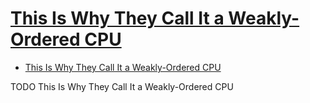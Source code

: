 # [This Is Why They Call It a Weakly-Ordered CPU](https://preshing.com/20121019/this-is-why-they-call-it-a-weakly-ordered-cpu/)

- [This Is Why They Call It a Weakly-Ordered CPU](#this-is-why-they-call-it-a-weakly-ordered-cpu)

TODO This Is Why They Call It a Weakly-Ordered CPU
